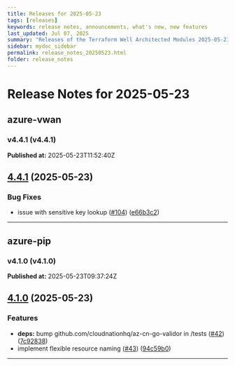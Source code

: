 ```yaml
---
title: Releases for 2025-05-23
tags: [releases]
keywords: release notes, announcements, what's new, new features
last_updated: Jul 07, 2025
summary: "Releases of the Terraform Well Architected Modules 2025-05-23"
sidebar: mydoc_sidebar
permalink: release_notes_20250523.html
folder: release_notes
---
```


# Release Notes for 2025-05-23

## azure-vwan
### v4.4.1 (v4.4.1)
**Published at:** 2025-05-23T11:52:40Z

## [4.4.1](https://github.com/CloudNationHQ/terraform-azure-vwan/compare/v4.4.0...v4.4.1) (2025-05-23)


### Bug Fixes

* issue with sensitive key lookup ([#104](https://github.com/CloudNationHQ/terraform-azure-vwan/issues/104)) ([e66b3c2](https://github.com/CloudNationHQ/terraform-azure-vwan/commit/e66b3c23a0399361119a846715e1eb90fe6ecd69))

---

## azure-pip
### v4.1.0 (v4.1.0)
**Published at:** 2025-05-23T09:37:24Z

## [4.1.0](https://github.com/CloudNationHQ/terraform-azure-pip/compare/v4.0.0...v4.1.0) (2025-05-23)


### Features

* **deps:** bump github.com/cloudnationhq/az-cn-go-validor in /tests ([#42](https://github.com/CloudNationHQ/terraform-azure-pip/issues/42)) ([7c92838](https://github.com/CloudNationHQ/terraform-azure-pip/commit/7c92838458494b5f4739bd1a0109d5fac49c9e6e))
* implement flexible resource naming ([#43](https://github.com/CloudNationHQ/terraform-azure-pip/issues/43)) ([94c59b0](https://github.com/CloudNationHQ/terraform-azure-pip/commit/94c59b0e0fcc4f3acdd05c11e670d3b5e29617c8))

---

